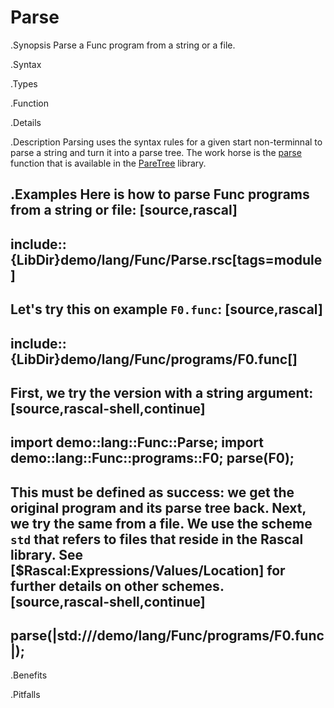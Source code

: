 # Parse

.Synopsis
Parse a Func program from a string or a file.

.Syntax

.Types

.Function

.Details

.Description
Parsing uses the syntax rules for a given start non-terminnal to parse a string and turn it into a parse tree.
The work horse is the [parse]((Libraries:ParseTree-parse)) function that is available in the 
[PareTree]((Libraries:Prelude-ParseTree)) library.

.Examples
Here is how to parse Func programs from a string or file:
[source,rascal]
----
include::{LibDir}demo/lang/Func/Parse.rsc[tags=module]
----

                
Let's try this on example `F0.func`:
[source,rascal]
----
include::{LibDir}demo/lang/Func/programs/F0.func[]
----

First, we try the version with a string argument:
[source,rascal-shell,continue]
----
import demo::lang::Func::Parse;
import demo::lang::Func::programs::F0;
parse(F0);
----
This must be defined as success: we get the original program and its parse tree back.
Next, we try the same from a file. We use the scheme `std` that refers to files that reside in the Rascal library.
See [$Rascal:Expressions/Values/Location] for further details on other schemes.
[source,rascal-shell,continue]
----
parse(|std:///demo/lang/Func/programs/F0.func|);
----

.Benefits

.Pitfalls

